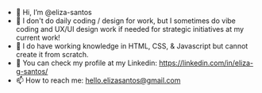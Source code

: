 - 👋 Hi, I’m @eliza-santos
- 👀 I don't do daily coding / design for work, but I sometimes do vibe coding and UX/UI design work if needed for strategic initiatives at my current work!
- 🌱 I do have working knowledge in HTML, CSS, & Javascript but cannot create it from scratch.
- 💞️ You can check my profile at my Linkedin: https://linkedin.com/in/eliza-g-santos/
- 📫 How to reach me: hello.elizasantos@gmail.com

<!---
eliza-santos/eliza-santos is a ✨ special ✨ repository because its `README.md` (this file) appears on your GitHub profile.
You can click the Preview link to take a look at your changes.
--->
